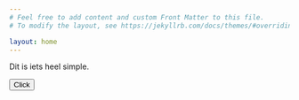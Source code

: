 ```yaml
---
# Feel free to add content and custom Front Matter to this file.
# To modify the layout, see https://jekyllrb.com/docs/themes/#overriding-theme-defaults

layout: home
---
```

<script type = "text/javascript"
         src = "https://ajax.googleapis.com/ajax/libs/jquery/3.6.0/jquery.min.js"></script>

<script src="./assets/js/testscript.js"></script>

Dit is iets heel simple. 

<button id="test_button">Click</button>